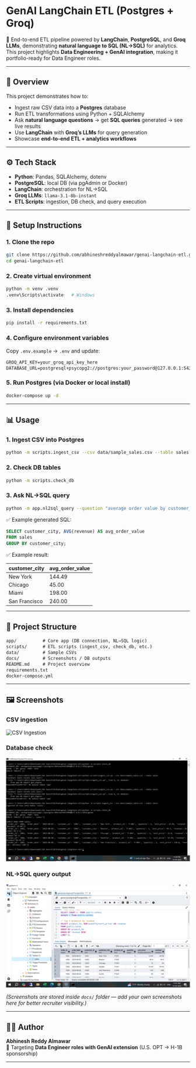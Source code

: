 # GenAI LangChain ETL (Postgres + Groq)

🚀 End-to-end ETL pipeline powered by **LangChain**, **PostgreSQL**, and **Groq LLMs**, demonstrating **natural language to SQL (NL→SQL)** for analytics.  
This project highlights **Data Engineering + GenAI integration**, making it portfolio-ready for Data Engineer roles.

---

## 📖 Overview
This project demonstrates how to:
- Ingest raw CSV data into a **Postgres** database  
- Run ETL transformations using Python + SQLAlchemy  
- Ask **natural language questions** → get **SQL queries** generated → see live results  
- Use **LangChain** with **Groq’s LLMs** for query generation  
- Showcase **end-to-end ETL + analytics workflows**  

---

## ⚙️ Tech Stack
- **Python**: Pandas, SQLAlchemy, dotenv  
- **PostgreSQL**: local DB (via pgAdmin or Docker)  
- **LangChain**: orchestration for NL→SQL  
- **Groq LLMs**: `llama-3.1-8b-instant`  
- **ETL Scripts**: ingestion, DB check, and query execution  

---

## 🔧 Setup Instructions

### 1. Clone the repo
```bash
git clone https://github.com/abhineshreddyalmawar/genai-langchain-etl.git
cd genai-langchain-etl
```

### 2. Create virtual environment
```bash
python -m venv .venv
.venv\Scripts\activate   # Windows
```

### 3. Install dependencies
```bash
pip install -r requirements.txt
```

### 4. Configure environment variables
Copy `.env.example` → `.env` and update:
```env
GROQ_API_KEY=your_groq_api_key_here
DATABASE_URL=postgresql+psycopg2://postgres:your_password@127.0.0.1:5432/genai
```

### 5. Run Postgres (via Docker or local install)
```bash
docker-compose up -d
```

---

## 📊 Usage

### 1. Ingest CSV into Postgres
```bash
python -m scripts.ingest_csv --csv data/sample_sales.csv --table sales
```

### 2. Check DB tables
```bash
python -m scripts.check_db
```

### 3. Ask NL→SQL query
```bash
python -m app.nl2sql_query --question "average order value by customer_city"
```

✅ Example generated SQL:
```sql
SELECT customer_city, AVG(revenue) AS avg_order_value
FROM sales
GROUP BY customer_city;
```

✅ Example result:

| customer_city | avg_order_value |
|---------------|-----------------|
| New York      | 144.49          |
| Chicago       | 45.00           |
| Miami         | 198.00          |
| San Francisco | 240.00          |

---

## 📂 Project Structure
```
app/          # Core app (DB connection, NL→SQL logic)
scripts/      # ETL scripts (ingest_csv, check_db, etc.)
data/         # Sample CSVs
docs/         # Screenshots / DB outputs
README.md     # Project overview
requirements.txt
docker-compose.yml
```

---

## 🖼️ Screenshots

### CSV ingestion
![CSV Ingestion](docs/csv_ingestion.png)

### Database check
![DB Tables](docs/check_db.png)

### NL→SQL query output
![Query Result](docs/query_result.png)

*(Screenshots are stored inside `docs/` folder — add your own screenshots here for better recruiter visibility.)*

---

## 🧑‍💻 Author
**Abhinesh Reddy Almawar**  
🎯 Targeting **Data Engineer roles with GenAI extension** (U.S. OPT → H-1B sponsorship)  

---
